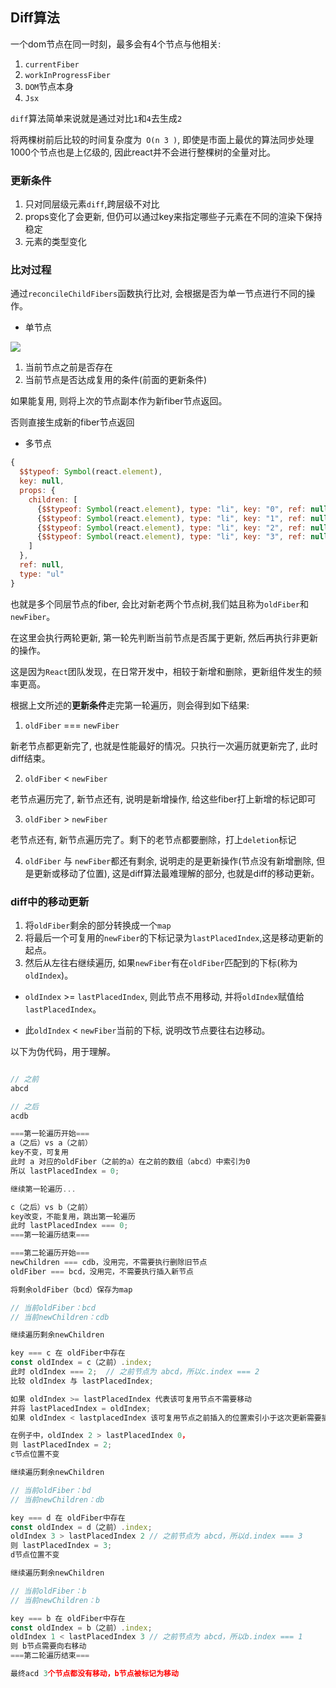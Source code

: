 
## Diff算法
一个dom节点在同一时刻，最多会有4个节点与他相关:
1. `currentFiber`
2. `workInProgressFiber`
3. `DOM`节点本身
4. `Jsx`

`diff`算法简单来说就是通过对比`1`和`4`去生成`2`


将两棵树前后比较的时间复杂度为` O(n 3 )`, 即使是市面上最优的算法同步处理1000个节点也是上亿级的, 因此react并不会进行整棵树的全量对比。

### 更新条件

1. 只对同层级元素`diff`,跨层级不对比
2. props变化了会更新, 但仍可以通过key来指定哪些子元素在不同的渲染下保持稳定
3. 元素的类型变化

### 比对过程


通过`reconcileChildFibers`函数执行比对, 会根据是否为单一节点进行不同的操作。

- 单节点

![](https://react.iamkasong.com/img/diff.png)

1. 当前节点之前是否存在
2. 当前节点是否达成复用的条件(前面的更新条件)

如果能复用, 则将上次的节点副本作为新fiber节点返回。

否则直接生成新的fiber节点返回

- 多节点



```js
{
  $$typeof: Symbol(react.element),
  key: null,
  props: {
    children: [
      {$$typeof: Symbol(react.element), type: "li", key: "0", ref: null, props: {…}, …}
      {$$typeof: Symbol(react.element), type: "li", key: "1", ref: null, props: {…}, …}
      {$$typeof: Symbol(react.element), type: "li", key: "2", ref: null, props: {…}, …}
      {$$typeof: Symbol(react.element), type: "li", key: "3", ref: null, props: {…}, …}
    ]
  },
  ref: null,
  type: "ul"
}
```

也就是多个同层节点的fiber, 会比对新老两个节点树,我们姑且称为`oldFiber`和`newFiber`。

在这里会执行两轮更新, 第一轮先判断当前节点是否属于更新, 然后再执行非更新的操作。

这是因为`React`团队发现，在日常开发中，相较于新增和删除，更新组件发生的频率更高。

根据上文所述的**更新条件**走完第一轮遍历，则会得到如下结果:


1. `oldFiber` === `newFiber`

新老节点都更新完了, 也就是性能最好的情况。只执行一次遍历就更新完了, 此时diff结束。

2. `oldFiber` < `newFiber`

老节点遍历完了, 新节点还有, 说明是新增操作, 给这些fiber打上新增的标记即可

3. `oldFiber` > `newFiber`

老节点还有, 新节点遍历完了。剩下的老节点都要删除，打上`deletion`标记

4. `oldFiber` 与 `newFiber`都还有剩余, 说明走的是更新操作(节点没有新增删除, 但是更新或移动了位置), 这是diff算法最难理解的部分, 也就是diff的移动更新。

### diff中的移动更新

1. 将`oldFiber`剩余的部分转换成一个`map`
2. 将最后一个可复用的`newFiber`的下标记录为`lastPlacedIndex`,这是移动更新的起点。
3. 然后从左往右继续遍历, 如果`newFiber`有在`oldFiber`匹配到的下标(称为`oldIndex`)。

- `oldIndex` >= `lastPlacedIndex`, 则此节点不用移动, 并将`oldIndex`赋值给`lastPlacedIndex`。

- 此`oldIndex` < `newFiber`当前的下标, 说明改节点要往右边移动。

以下为伪代码，用于理解。

```js

// 之前
abcd

// 之后
acdb

===第一轮遍历开始===
a（之后）vs a（之前）  
key不变，可复用
此时 a 对应的oldFiber（之前的a）在之前的数组（abcd）中索引为0
所以 lastPlacedIndex = 0;

继续第一轮遍历...

c（之后）vs b（之前）  
key改变，不能复用，跳出第一轮遍历
此时 lastPlacedIndex === 0;
===第一轮遍历结束===

===第二轮遍历开始===
newChildren === cdb，没用完，不需要执行删除旧节点
oldFiber === bcd，没用完，不需要执行插入新节点

将剩余oldFiber（bcd）保存为map

// 当前oldFiber：bcd
// 当前newChildren：cdb

继续遍历剩余newChildren

key === c 在 oldFiber中存在
const oldIndex = c（之前）.index;
此时 oldIndex === 2;  // 之前节点为 abcd，所以c.index === 2
比较 oldIndex 与 lastPlacedIndex;

如果 oldIndex >= lastPlacedIndex 代表该可复用节点不需要移动
并将 lastPlacedIndex = oldIndex;
如果 oldIndex < lastplacedIndex 该可复用节点之前插入的位置索引小于这次更新需要插入的位置索引，代表该节点需要向右移动

在例子中，oldIndex 2 > lastPlacedIndex 0，
则 lastPlacedIndex = 2;
c节点位置不变

继续遍历剩余newChildren

// 当前oldFiber：bd
// 当前newChildren：db

key === d 在 oldFiber中存在
const oldIndex = d（之前）.index;
oldIndex 3 > lastPlacedIndex 2 // 之前节点为 abcd，所以d.index === 3
则 lastPlacedIndex = 3;
d节点位置不变

继续遍历剩余newChildren

// 当前oldFiber：b
// 当前newChildren：b

key === b 在 oldFiber中存在
const oldIndex = b（之前）.index;
oldIndex 1 < lastPlacedIndex 3 // 之前节点为 abcd，所以b.index === 1
则 b节点需要向右移动
===第二轮遍历结束===

最终acd 3个节点都没有移动，b节点被标记为移动
```